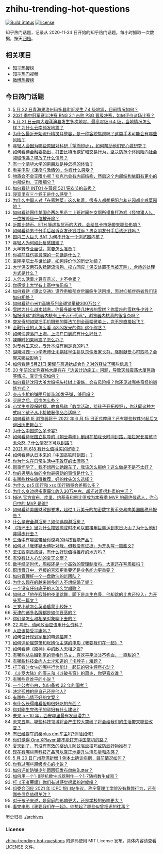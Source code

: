 # zhihu-trending-hot-questions

[![Build Status](https://github.com/justjavac/zhihu-trending-hot-questions/workflows/ci/badge.svg?branch=master)](https://github.com/justjavac/zhihu-trending-hot-questions/actions)
[![license](https://img.shields.io/github/license/justjavac/zhihu-trending-hot-questions)](https://github.com/justjavac/zhihu-trending-hot-questions/blob/master/LICENSE)

知乎热门话题，记录从 2020-11-24 日开始的知乎热门话题。每小时抓取一次数据，按天[归档](./archives)。

## 相关项目

- [知乎热搜榜](https://github.com/justjavac/zhihu-trending-top-search)
- [知乎热门视频](https://github.com/justjavac/zhihu-trending-hot-video)
- [微博热搜榜](https://github.com/justjavac/weibo-trending-hot-search)

## 今日热门话题

<!-- BEGIN -->
<!-- 最后更新时间 Sat May 22 2021 11:17:07 GMT+0800 (China Standard Time) -->

1. [5 月 22 日青海果洛州玛多县附近发生 7.4
   级地震，目前情况如何？](https://www.zhihu.com/question/460748606)
2. [2021 季中冠军赛半决赛 RNG 3:1 击败 PSG
   晋级决赛，如何评价这场比赛？](https://www.zhihu.com/question/460694808)
3. [5 月 21 日云南大理漾濞县发生多次地震，最高震级 6.4
   级，当地情况怎么样？为什么云南频发地震？](https://www.zhihu.com/question/460710387)
4. [为什么最近开始流行精灵耳整容，是一种容貌焦虑吗？这类手术可能会有哪些风险？](https://www.zhihu.com/question/460614037)
5. [年轻人会因为哪些原因对科研「望而却步」，如何帮助他们安心做研究？](https://www.zhihu.com/question/459947587)
6. [如何看待金融委指出，打击比特币挖矿和交易行为，坚决防范个体风险向社会领域传递？释放了什么信号？](https://www.zhihu.com/question/460721703)
7. [有一个清华大学的男朋友是种怎样的体验？](https://www.zhihu.com/question/30174174)
8. [看完电影《速度与激情9》，你有什么感受？](https://www.zhihu.com/question/333674020)
9. [物质会不会无限小呢？夸克也会有内部结构，然后这个内部结构依旧有更小的内部结构，无限细分？](https://www.zhihu.com/question/453085834)
10. [如何看待 INTO1 在薇娅 521 狂欢节的首秀？](https://www.zhihu.com/question/460729962)
11. [寝室里有三个卷王是什么感受？](https://www.zhihu.com/question/431850162)
12. [为什么中国人对「在家种菜」这么执着，很多人都想把阳台和花园都变成菜园地？](https://www.zhihu.com/question/460289845)
13. [如何看待网传某国企两名男员工上班时间在女厕所摸鱼打游戏《怪物猎人》，一位被降级一位被开除？](https://www.zhihu.com/question/460463560)
14. [近期比特币、ETH 等虚拟货币的大跌，会给显卡市场带来哪些影响？](https://www.zhihu.com/question/460428645)
15. [如何看待男子分手后起诉女友还钱胜诉？男女朋友分手后该还钱吗？](https://www.zhihu.com/question/460598798)
16. [国内三大巨头 BAT 为何不开发一个浏览器内核？](https://www.zhihu.com/question/30379346)
17. [年轻人为何如此反感团建？](https://www.zhihu.com/question/459343916)
18. [大学转专业面试，需要怎么准备？](https://www.zhihu.com/question/268564002)
19. [你被前任伤害最深的一句话是什么？](https://www.zhihu.com/question/314118050)
20. [袁隆平院士与世长辞，如何评价他的历史功绩？](https://www.zhihu.com/question/460777314)
21. [大学保安用石头猛砸流浪狗，校方回应「保安处置不当被开除」，合适的处理方式是什么？](https://www.zhihu.com/question/460532916)
22. [人怎么活着才算有意义，才不会累？](https://www.zhihu.com/question/453340986)
23. [你感觉上大学有上高中快乐吗？](https://www.zhihu.com/question/454455954)
24. [如何看待《谭谈交通》谭乔患抑郁症后面临生活困境，面对抑郁症患者我们该如何相处？](https://www.zhihu.com/question/460156746)
25. [如何看待小米11高端系列全球销量破300万台？](https://www.zhihu.com/question/460645107)
26. [雪糕为什么越卖越贵，你最多能接受几块钱的雪糕？你爱吃的雪糕多少钱？](https://www.zhihu.com/question/460502728)
27. [据报道称“浏览器内核有上千万行代码”，浏览器内核真的很复杂吗？](https://www.zhihu.com/question/290767285)
28. [突发奇想如果把手机摄影的算法加到全画幅微单上，岂不是直接起飞？](https://www.zhihu.com/question/460487304)
29. [金融行业的人怎么看《闪闪发光的你》这个综艺？](https://www.zhihu.com/question/455159005)
30. [如何快速落户上海，上海户口到底有什么好处？](https://www.zhihu.com/question/455579654)
31. [裸睡时如果地震了怎么办？](https://www.zhihu.com/question/23204731)
32. [对专科生来说，专升本没有用是真的吗？](https://www.zhihu.com/question/456766596)
33. [湖南湘西一小学老师让未捐钱学生排队录像发家长群，强制献爱心可取吗？会带来哪些影响？](https://www.zhihu.com/question/460499002)
34. [如何看待 5月21日 荣耀与高通达成合作？对外释放了哪些信息？](https://www.zhihu.com/question/460652137)
35. [20
    年前论文称赛格大厦存在「边设计边施工」问题，导致天线震荡大厦晃动等情况，真实情况如何？](https://www.zhihu.com/question/460377984)
36. [如何看待沈阳大爷大妈把头挂树上锻炼，会有风险吗？你还见过哪些奇怪的锻炼方式？](https://www.zhihu.com/question/460587693)
37. [突击步枪的弹匣只能装30发子弹，够用吗？](https://www.zhihu.com/question/460089638)
38. [买房之后，后悔怎么办？](https://www.zhihu.com/question/40239317)
39. [小学生参观保时捷，教育局称「教学活动，给孩子开拓视野」，你认同这种方式吗？孩子从小接触奢侈品合适吗？](https://www.zhihu.com/question/460469192)
40. [如何看待 IE 浏览器将于 2022 年 6 月 15
    日正式停用？还有哪些软件兴起后又退出历史舞台？](https://www.zhihu.com/question/460502307)
41. [为什么中国这么多卡宴?](https://www.zhihu.com/question/459509571)
42. [如何看待张国立执导的《朝云暮雨》剧组在拍戏长时间封路，阻拦家长接孩子惹众怒
    ？什么情况下可以封路？](https://www.zhihu.com/question/460494090)
43. [2021 年 618 有什么值得买的好物？](https://www.zhihu.com/question/396495999)
44. [如何看待从日本来的「中国高铁时刻图」？](https://www.zhihu.com/question/460449331)
45. [你为什么在日常生活中不敢穿的太漂亮？](https://www.zhihu.com/question/31434644)
46. [同事怀孕了，我不想再让她蹭车了，我该怎么拒绝？这么做是不是不太好？](https://www.zhihu.com/question/423335938)
47. [你的男朋友做的令你最感动的事情是什么？](https://www.zhihu.com/question/22586649)
48. [有哪些枕头值得推荐，好的枕头怎么选择？](https://www.zhihu.com/question/27206297)
49. [为什么 ps5 国行和 xsx 国行销量会差那么多？](https://www.zhihu.com/question/460312449)
50. [为什么身边很多家庭年收入30万左右，却还过着很朴素的生活？](https://www.zhihu.com/question/307170588)
51. [NBA 官方宣布，库里、约基奇和恩比德成为本赛季 MVP 的最终候选人，你心目中的 MVP
    是谁?](https://www.zhihu.com/question/460607116)
52. [如何看待美国财政部要求，超过 1
    万美元的加密数字货币交易向美国国税局报告？](https://www.zhihu.com/question/460565715)
53. [什么是安全淋浴房？如何选购淋浴房？](https://www.zhihu.com/question/33569945)
54. [《指环王》里为什么摧毁魔戒时不可以直接用巨鹰运到末日火山？为什么他们非得步行去？](https://www.zhihu.com/question/55276529)
55. [生活中有哪些带给你惊喜的科技智能产品？](https://www.zhihu.com/question/57083905)
56. [如何以「我怀疑太傅针对我，但我没有证据」为开头写一篇甜文?](https://www.zhihu.com/question/453335179)
57. [去江西南昌旅游，有什么好玩值得推荐的地方吗？](https://www.zhihu.com/question/348057500)
58. [有没有让人心动的夏天文案？](https://www.zhihu.com/question/454237934)
59. [数字经济时代，周报还是一个高效的管理制度吗，大家还在写周报吗？](https://www.zhihu.com/question/460463321)
60. [职场晋升中，老板的喜欢更重要还是业务能力更重要？](https://www.zhihu.com/question/453930494)
61. [如何管理好一个一盘散沙的新团队？](https://www.zhihu.com/question/451134413)
62. [为什么现在的越来越多的人不想结婚了呢？](https://www.zhihu.com/question/459195366)
63. [一个没有任何底子的人怎么学唱歌？](https://www.zhihu.com/question/280659429)
64. [如何以「他在寂静的夜里跳舞，脚下是众生白骨，他却跳的比鬼还投入」为开头写一篇文？](https://www.zhihu.com/question/454523695)
65. [三岁小孩怎么英语启蒙比较好？](https://www.zhihu.com/question/437634195)
66. [天津的诸多名牌都是如何衰落的？](https://www.zhihu.com/question/456959720)
67. [你们是怎么和相亲对象聊下去的？](https://www.zhihu.com/question/374758016)
68. [22 考研，请问政治应该用什么资料？](https://www.zhihu.com/question/459489621)
69. [人应该接受平庸吗？](https://www.zhihu.com/question/458767652)
70. [如何设计规划家里的电源插座？](https://www.zhihu.com/question/25740178)
71. [如何评价屈楚萧和张婧仪主演的电影《我要我们在一起》？](https://www.zhihu.com/question/455753519)
72. [如何看待《原神》中的敌人无相之岩?](https://www.zhihu.com/question/460131449)
73. [有哪些从头甜到尾的青梅竹马文，喜欢平平淡淡不狗血，一直甜的？](https://www.zhihu.com/question/374405076)
74. [有哪些科技业内人士才知道的「卡脖子」难题？](https://www.zhihu.com/question/459892523)
75. [打王者时女生的哪些行为能让一起玩的男生怦然心动？](https://www.zhihu.com/question/428822246)
76. [《斗罗大陆》的唐三和《斗破苍穹》的萧炎，你更喜欢谁？](https://www.zhihu.com/question/452795822)
77. [有哪些意难平的小说？](https://www.zhihu.com/question/444454638)
78. [一个公考小白，如何备考 22 年的国考？](https://www.zhihu.com/question/447760134)
79. [决定孤独的是自己还是他人?](https://www.zhihu.com/question/457656919)
80. [有哪些心情不好的文案？](https://www.zhihu.com/question/455523815)
81. [有什么长得难看但却很好吃的东西？](https://www.zhihu.com/question/37551688)
82. [你对刚生完孩子的孕妇有什么建议?](https://www.zhihu.com/question/365947547)
83. [未来 5 - 10 年，西安哪里最有发展潜力？](https://www.zhihu.com/question/459738987)
84. [未来五年，哪些科技领域将会产生较大突破？将会给我们的生活带来哪些改变？](https://www.zhihu.com/question/459934017)
85. [有已经提车的秦plus dmi车主吗?体验如何?](https://www.zhihu.com/question/449778341)
86. [你们觉得 One XPlayer 能不能打开中国掌机的路？](https://www.zhihu.com/question/460244945)
87. [夏天到了，有没有有效的婴幼儿防蚊驱蚊技巧或防蚊好物推荐？](https://www.zhihu.com/question/459386355)
88. [现在有哪些黑科技产品可以真正地提升生活质量和质感？](https://www.zhihu.com/question/458997853)
89. [5 月 20 日广州荔湾新增 1 例本土确诊病例，目前情况如何？](https://www.zhihu.com/question/460600280)
90. [你看过哪些超级虐心的小说？](https://www.zhihu.com/question/367888369)
91. [如何评价防弹少年团回归发布单曲Butter？](https://www.zhihu.com/question/460629934)
92. [如何用一个1-8随机数生成器制作一个1-7随机数生成器？](https://www.zhihu.com/question/47038069)
93. [打《王者荣耀》你们有过感觉很累的时候吗？](https://www.zhihu.com/question/460021068)
94. [组委会回应 2021 年 ICPC
    银川站争议，称宁夏理工学院没有舞弊行为，还有哪些信息值得关注？](https://www.zhihu.com/question/460422916)
95. [对于孩子来说，是家庭的影响更大，还是学校的影响更大？](https://www.zhihu.com/question/460299231)
96. [看完电影《我要我们在一起》，你想起了哪些似曾相识的往事？](https://www.zhihu.com/question/460495904)

<!-- END -->

历史归档 [./archives](./archives)

### License

[zhihu-trending-hot-questions](https://github.com/justjavac/zhihu-trending-hot-questions)
的源码使用 MIT License 发布。具体内容请查看 [LICENSE](./LICENSE) 文件。
